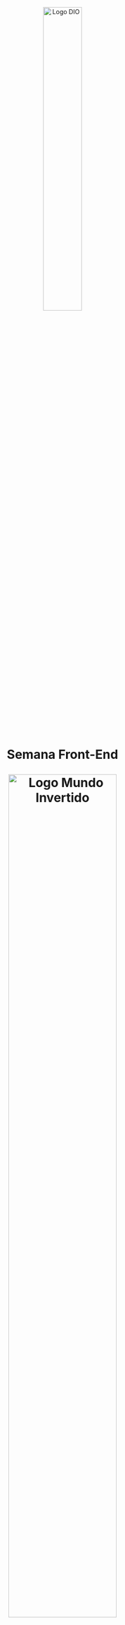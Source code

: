 <p align="center">
<picture>
  <source alt="Logo DIO Branco"width="14%" media="(prefers-color-scheme: dark)" srcset="https://hermes.digitalinnovation.one/files/assets/948af86b-dd34-4f89-9546-c539b3fe17ec.svg">
  <source alt="Logo DIO Vermelho" width="42%" media="(prefers-color-scheme: light)" srcset="https://user-images.githubusercontent.com/61281445/186694586-0f0943f1-9d76-4a7e-8e02-94369f7bda65.svg">
  <img width="50%" alt="Logo DIO" src="https://hermes.digitalinnovation.one/assets/diome/logo.svg">
</picture>
<h1>
<p align="center">Semana Front-End</p>
<p align="center">
<img width="70%" alt="Logo Mundo Invertido" src="https://hermes.digitalinnovation.one/files/assets/b7e3ecba-7de8-4459-81e5-6a7c99073e41.svg">
</h1>
</p>
</p>




<p align="center">
  <h2><p align="right">DIA 01</h2>
  <img width="60%" align="left" alt="Imagem com Renan Oliveira, Diogo Mainardes e Michele Ambrosio" width="50%" src="https://user-images.githubusercontent.com/61281445/186569381-c581f115-1b80-42c7-9743-e56cc94abbeb.png">
  </h2>
  <p align="justify"> Ministrado por <b>Diogo Mainardes, Dev Sênior e Tech Lead</b>; <b>Michele Ambrosio, Desenvolvedora Front-End</b>; e apresentado por <b>Renan Oliveira, Head of Education & Certification da DIO</b>. Este primeiro dia foi o pontapé inicial para a estruturação do projeto, tendo base no HTML, fazendo todo o processo de criação, organização e preparo da página completa no index.html com os ensinamentos do Dev Diogo, que atentou-se também a acessebilidade do site. E, para a finalização e toques finais ao visual e a apresentação como um todo, a Dev Michele, nos guia através por todo processo de criação do CSS, certificando que a funcionilidade do site se mantenha íntegra.
  </p>
</p>
          

